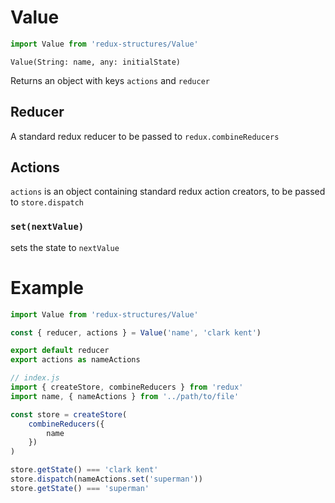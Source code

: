 # Value
```js
import Value from 'redux-structures/Value'
```

`Value(String: name, any: initialState)`

Returns an object with keys `actions` and `reducer`

## Reducer

A standard redux reducer to be passed to `redux.combineReducers`

## Actions

`actions` is an object containing standard redux action creators, to be passed to `store.dispatch`

### `set(nextValue)`

sets the state to `nextValue`

# Example

```js
import Value from 'redux-structures/Value'

const { reducer, actions } = Value('name', 'clark kent')

export default reducer
export actions as nameActions
```

```js
// index.js
import { createStore, combineReducers } from 'redux'
import name, { nameActions } from '../path/to/file'

const store = createStore(
    combineReducers({
        name
    })
)

store.getState() === 'clark kent'
store.dispatch(nameActions.set('superman'))
store.getState() === 'superman'
```

